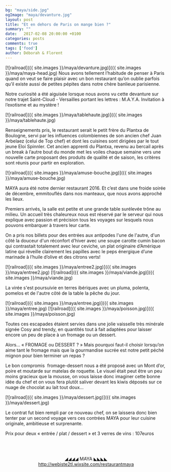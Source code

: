 ```yaml
---
bg: "maya/side.jpg"
ogImage: "maya/devanture.jpg"
layout: post
title: "Et en dehors de Paris on mange bien ?"
summary: ""
date:   2017-02-08 20:00:00 +0100
categories: posts
comments: true
tags: ['food']
author: Déborah & Florent
---
```


[![railroad]({{ site.images }}/maya/devanture.jpg)]({{ site.images }}/maya/maya-head.jpg)
Nous avons tellement l’habitude de penser à Paris quand on veut se faire plaisir avec un bon restaurant qu’on oublie parfois qu’il existe aussi de petites pépites dans notre chère banlieue parisienne.

Notre curiosité a été aiguisée lorsque nous avons vu cette devanture sur notre trajet Saint-Cloud - Versailles portant les lettres : M.A.Y.A. Invitation à l’exotisme et au mystère !

[![railroad]({{ site.images }}/maya/tablehaute.jpg)]({{ site.images }}/maya/tablehaute.jpg)

Renseignements pris, le restaurant serait le petit frère du Plantxa de Boulogne, servi par les influences colombiennes de son ancien chef Juan Arbelaez (celui de Top chef) et dont les cuisines sont dirigées par le tout jeune Eloi Spinnler. Cet ancien apprenti du Plantxa, revenu au bercail après un break à l’autre bout du monde met les voiles chaque semaine vers une nouvelle carte proposant des produits de qualité et de saison, les critères sont réunis pour partir en exploration.

[![railroad]({{ site.images }}/maya/amuse-bouche.jpg)]({{ site.images }}/maya/amuse-bouche.jpg)

MAYA aura été notre dernier restaurant 2016. Et c’est dans une froide soirée de décembre, emmitouflés dans nos manteaux, que nous avons approché les lieux.

Premiers arrivés, la salle est petite et une grande table surélevée trône au milieu.
Un accueil très chaleureux nous est réservé par le serveur qui nous explique avec passion et précision tous les voyages sur lesquels nous pouvons embarquer à travers leur carte. 

On a pris nos billets pour des entrées aux antipodes l'une de l'autre, d'un côté la douceur d'un réconfort d’hiver avec une soupe carotte cumin bacon qui contrastait totalement avec leur ceviche, un plat originaire d’Amérique
latine qui réveille clairement les papilles avec le peps énergique d’une marinade à l’huile d’olive et des citrons verts!

[![railroad]({{ site.images }}/maya/entree2.jpg)]({{ site.images }}/maya/entree2.jpg)
[![railroad]({{ site.images }}/maya/viande.jpg)]({{ site.images }}/maya/viande.jpg)
 
La virée s'est poursuivie en terres ibériques avec un pluma, polenta, pomelos et de l'autre côté de la table la pêche du jour.

[![railroad]({{ site.images }}/maya/entree.jpg)]({{ site.images }}/maya/entree.jpg)
[![railroad]({{ site.images }}/maya/poisson.jpg)]({{ site.images }}/maya/poisson.jpg)

Toutes ces escapades étaient servies dans une jolie vaisselle très minérale signée Cosy and trendy, en quantités tout à fait adaptées pour laisser encore un peu de place à un fromage ou un dessert.

Alors... « FROMAGE ou DESSERT ? » Mais pourquoi faut-il choisir lorsqu’on aime tant le fromage mais que la gourmandise sucrée est notre petit péché mignon pour bien terminer un repas ?

Le bon compromis  fromage-dessert nous a été proposé avec un Mont d’or, poire et moutarde sur matelas de roquette.  Le visuel était peut être un peu moins gracieux que la mousse, on vous laisse donc imaginer cette bonne idée du chef et on vous fera plutôt saliver devant les kiwis déposés sur ce nuage de chocolat au lait tout doux…

[![railroad]({{ site.images }}/maya/dessert.jpg)]({{ site.images }}/maya/dessert.jpg)

Le contrat fut bien rempli par ce nouveau chef, on se laissera donc bien tenter par un second voyage vers ces contrées MAYA pour leur cuisine originale, ambitieuse et surprenante.

Prix pour deux « entrée / plat / dessert » et 3 verres de vins : 107euros



<br/><br/>
<center>◢◢◢◢   MAYA   ◣◣◣◣</center>
<center><a href="http://webiste2tl.wixsite.com/restaurantmaya">http://webiste2tl.wixsite.com/restaurantmaya</a></center>
<br/>
